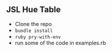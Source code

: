 JSL Hue Table
-------------

* Clone the repo
* `bundle install`
* `ruby pry-with-env`
* run some of the code in examples.rb
